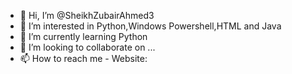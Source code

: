- 👋 Hi, I’m @SheikhZubairAhmed3
- 👀 I’m interested in Python,Windows Powershell,HTML and Java
- 🌱 I’m currently learning Python
- 💞️ I’m looking to collaborate on ...
- 📫 How to reach me - Website:

<!---
SheikhZubairAhmed3/SheikhZubairAhmed3 is a ✨ special ✨ repository because its `README.md` (this file) appears on your GitHub profile.
You can click the Preview link to take a look at your changes.
--->
